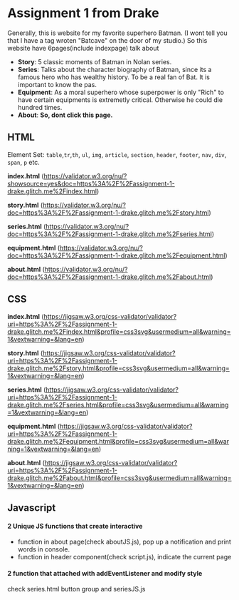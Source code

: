 # Assignment 1 from Drake

Generally, this is website for my favorite superhero Batman. (I wont tell you that I have a tag wroten "Batcave" on the door of my studio.) So this website have 6pages(include indexpage) talk about 
- **Story**: 5 classic moments of Batman in Nolan series.
- **Series**: Talks about the character biography of Batman, since its a famous hero who has wealthy history. To be a real fan of Bat. It is important to know the pas.
- **Equipment**: As a moral superhero whose superpower is only "Rich" to have certain equipments is extremetly critical. Otherwise he could die hundred times.
- **About**: **So, dont click this page.**

## HTML
Element Set: `table`,`tr`,`th`, `ul`, `img`, `article`, `section`, `header`, `footer`, `nav`, `div`, `span`, `p` etc.

**index.html**
(https://validator.w3.org/nu/?showsource=yes&doc=https%3A%2F%2Fassignment-1-drake.glitch.me%2Findex.html)

**story.html**
(https://validator.w3.org/nu/?doc=https%3A%2F%2Fassignment-1-drake.glitch.me%2Fstory.html)

**series.html**
(https://validator.w3.org/nu/?doc=https%3A%2F%2Fassignment-1-drake.glitch.me%2Fseries.html)

**equipment.html**
(https://validator.w3.org/nu/?doc=https%3A%2F%2Fassignment-1-drake.glitch.me%2Fequipment.html)

**about.html**
(https://validator.w3.org/nu/?doc=https%3A%2F%2Fassignment-1-drake.glitch.me%2Fabout.html)

## CSS

**index.html**
(https://jigsaw.w3.org/css-validator/validator?uri=https%3A%2F%2Fassignment-1-drake.glitch.me%2Findex.html&profile=css3svg&usermedium=all&warning=1&vextwarning=&lang=en)

**story.html**
(https://jigsaw.w3.org/css-validator/validator?uri=https%3A%2F%2Fassignment-1-drake.glitch.me%2Fstory.html&profile=css3svg&usermedium=all&warning=1&vextwarning=&lang=en)

**series.html**
(https://jigsaw.w3.org/css-validator/validator?uri=https%3A%2F%2Fassignment-1-drake.glitch.me%2Fseries.html&profile=css3svg&usermedium=all&warning=1&vextwarning=&lang=en)

**equipment.html**
(https://jigsaw.w3.org/css-validator/validator?uri=https%3A%2F%2Fassignment-1-drake.glitch.me%2Fequipment.html&profile=css3svg&usermedium=all&warning=1&vextwarning=&lang=en)

**about.html**
(https://jigsaw.w3.org/css-validator/validator?uri=https%3A%2F%2Fassignment-1-drake.glitch.me%2Fabout.html&profile=css3svg&usermedium=all&warning=1&vextwarning=&lang=en)

## Javascript

#### 2 Unique JS functions that create interactive
 - function in about page(check aboutJS.js), pop up a notification and print words in console.
 - function in header component(check script.js), indicate the current page

#### 2 function that attached with addEventListener and modify style
check series.html button group and seriesJS.js
